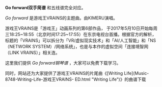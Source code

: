 

**Go forward双手简谱** 和五线谱完全对应。

_Go forward_ 是游戏王VRAINS的主题曲。由KIMERU演唱。

游戏王VRAINS是「游戏王」动画系列的第6部作品，
于2017年5月10日开始每周三18:25~18:55（北京时间17:25~17:55）在东京电视台首播。根据官方的解析，标题的「VRAINS」可以拆分为「VR/虚拟现实技术」和「AI/人工智能」和「NS（NETWORK
SYSTEM）/网络系统」，也是与本作的虚拟空间「连接境智网（LINK VRAINS）」相关连。

这里我们提供 _Go forward钢琴谱_ ，大家可以免费下载学习。

同时，网站还为大家提供了游戏王VRAINS的片尾曲《[Writing Life](Music-8748-Writing-Life-游戏王VRAINS-
ED.html "Writing Life")》的曲谱下载

